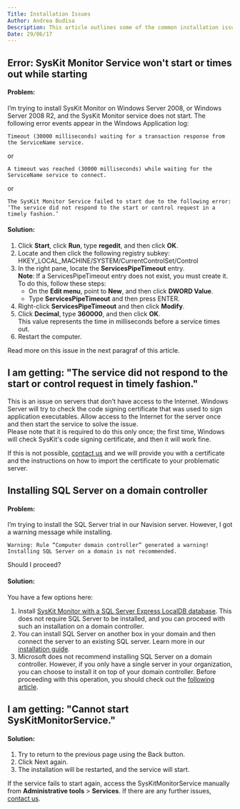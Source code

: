 ```yaml
---
Title: Installation Issues
Author: Andrea Budisa
Description: This article outlines some of the common installation issues.
Date: 29/06/17
---
```

## Error: SysKit Monitor Service won't start or times out while starting
#### Problem:
I’m trying to install SysKit Monitor on Windows Server 2008, or Windows Server 2008 R2, and the SysKit Monitor service does not start. The following error events appear in the Windows Application log:

    Timeout (30000 milliseconds) waiting for a transaction response from the ServiceName service.

or

    A timeout was reached (30000 milliseconds) while waiting for the ServiceName service to connect.

or

    The SysKit Monitor Service failed to start due to the following error:  
    ‘The service did not respond to the start or control request in a timely fashion.’

#### Solution:
1. Click __Start__, click __Run__, type __regedit__, and then click __OK__.
2. Locate and then click the following registry subkey: HKEY_LOCAL_MACHINE/SYSTEM/CurrentControlSet/Control
3. In the right pane, locate the __ServicesPipeTimeout__ entry.  
__Note__: If a ServicesPipeTimeout entry does not exist, you must create it. To do this, follow these steps:
   * On the __Edit menu__, point to __New__, and then click __DWORD Value__.
   * Type __ServicesPipeTimeout__ and then press ENTER.
4. Right-click __ServicesPipeTimeout__ and then click __Modify__.
5. Click __Decimal__, type __360000__, and then click __OK__.  
This value represents the time in milliseconds before a service times out.
6. Restart the computer.

Read more on this issue in the next paragraf of this article.

## I am getting: "The service did not respond to the start or control request in timely fashion."

This is an issue on servers that don’t have access to the Internet. Windows Server will try to check the code signing certificate that was used to sign application executables. Allow access to the Internet for the server once and then start the service to solve the issue.  
Please note that it is required to do this only once; the first time, Windows will check SysKit's code signing certificate, and then it will work fine.

If this is not possible, [contact us](https://www.syskit.com/support/contact-us/) and we will provide you with a certificate and the instructions on how to import the certificate to your problematic server.

## Installing SQL Server on a domain controller
#### Problem:
I’m trying to install the SQL Server trial in our Navision server. However, I got a warning message while installing.

    Warning: Rule “Computer domain controller” generated a warning! Installing SQL Server on a domain is not recommended.
Should I proceed?

#### Solution:
You have a few options here:

1. Install [SysKit Monitor with a SQL Server Express LocalDB database](#internal/installation-configuration/install-wizard/install-monitor). This does not require SQL Server to be installed, and you can proceed with such an installation on a domain controller.
1. You can install SQL Server on another box in your domain and then connect the server to an existing SQL server. Learn more in our [installation guide](#internal/installation-configuration/install-wizard/install-monitor).
3. Microsoft does not recommend installing SQL Server on a domain controller. However, if you only have a single server in your organization, you can choose to install it on top of your domain controller. Before proceeding with this operation, you should check out the [following article](https://docs.microsoft.com/en-us/sql/sql-server/install/hardware-and-software-requirements-for-installing-sql-server#DC_support).

## I am getting: "Cannot start SysKitMonitorService."
#### Solution:
1. Try to return to the previous page using the Back button.
1. Click Next again.
1. The installation will be restarted, and the service will start.

If the service fails to start again, access the SysKitMonitorService manually from __Administrative tools__ > __Services__. If there are any further issues, [contact us](https://www.syskit.com/support/contact-us/).